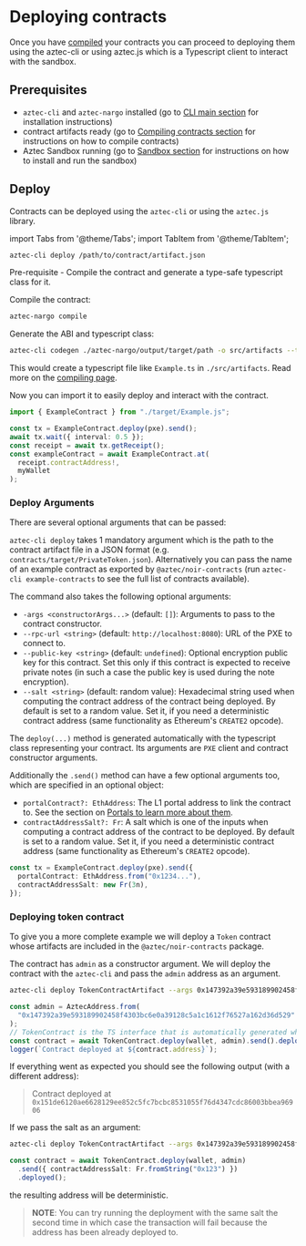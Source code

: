 # Deploying contracts

Once you have [compiled](./compiling.md) your contracts you can proceed to deploying them using the aztec-cli or using aztec.js which is a Typescript client to interact with the sandbox.

## Prerequisites

- `aztec-cli` and `aztec-nargo` installed (go to [CLI main section](../cli/main.md) for installation instructions)
- contract artifacts ready (go to [Compiling contracts section](./compiling.md) for instructions on how to compile contracts)
- Aztec Sandbox running (go to [Sandbox section](../getting_started/quickstart.md) for instructions on how to install and run the sandbox)

## Deploy

Contracts can be deployed using the `aztec-cli` or using the `aztec.js` library.

import Tabs from '@theme/Tabs';
import TabItem from '@theme/TabItem';

<Tabs groupId="deployment-methods">
<TabItem value="cli" label="Aztec CLI">

```bash
aztec-cli deploy /path/to/contract/artifact.json
```

</TabItem>
<TabItem value="js" label="Aztec.js">

Pre-requisite - Compile the contract and generate a type-safe typescript class for it.

Compile the contract:

```bash
aztec-nargo compile
```

Generate the ABI and typescript class:

```bash
aztec-cli codegen ./aztec-nargo/output/target/path -o src/artifacts --ts
```

This would create a typescript file like `Example.ts` in `./src/artifacts`. Read more on the [compiling page](./compiling.md).

Now you can import it to easily deploy and interact with the contract.

```ts
import { ExampleContract } from "./target/Example.js";

const tx = ExampleContract.deploy(pxe).send();
await tx.wait({ interval: 0.5 });
const receipt = await tx.getReceipt();
const exampleContract = await ExampleContract.at(
  receipt.contractAddress!,
  myWallet
);
```

</TabItem>
</Tabs>

### Deploy Arguments

There are several optional arguments that can be passed:
<Tabs groupId="deployment-methods">
<TabItem value="cli" label="Aztec CLI">

`aztec-cli deploy` takes 1 mandatory argument which is the path to the contract artifact file in a JSON format (e.g. `contracts/target/PrivateToken.json`). Alternatively you can pass the name of an example contract as exported by `@aztec/noir-contracts` (run `aztec-cli example-contracts` to see the full list of contracts available).

The command also takes the following optional arguments:

- `-args <constructorArgs...>` (default: `[]`): Arguments to pass to the contract constructor.
- `--rpc-url <string>` (default: `http://localhost:8080`): URL of the PXE to connect to.
- `--public-key <string>` (default: `undefined`): Optional encryption public key for this contract.
  Set this only if this contract is expected to receive private notes (in such a case the public key is used during the note encryption).
- `--salt <string>` (default: random value): Hexadecimal string used when computing the contract address of the contract being deployed.
  By default is set to a random value.
  Set it, if you need a deterministic contract address (same functionality as Ethereum's `CREATE2` opcode).

</TabItem>
<TabItem value="js" label="Aztec.js">

The `deploy(...)` method is generated automatically with the typescript class representing your contract.
Its arguments are `PXE` client and contract constructor arguments.

Additionally the `.send()` method can have a few optional arguments too, which are specified in an optional object:

- `portalContract?: EthAddress`: The L1 portal address to link the contract to. See the section on [Portals to learn more about them](./portals/main.md).
- `contractAddressSalt?: Fr`: A salt which is one of the inputs when computing a contract address of the contract to be deployed.
  By default is set to a random value.
  Set it, if you need a deterministic contract address (same functionality as Ethereum's `CREATE2` opcode).

```ts
const tx = ExampleContract.deploy(pxe).send({
  portalContract: EthAddress.from("0x1234..."),
  contractAddressSalt: new Fr(3n),
});
```

</TabItem>
</Tabs>

### Deploying token contract

To give you a more complete example we will deploy a `Token` contract whose artifacts are included in the `@aztec/noir-contracts` package.

The contract has `admin` as a constructor argument.
We will deploy the contract with the `aztec-cli` and pass the `admin` address as an argument.

<Tabs groupId="deployment-methods">
<TabItem value="cli" label="Aztec CLI">

```bash
aztec-cli deploy TokenContractArtifact --args 0x147392a39e593189902458f4303bc6e0a39128c5a1c1612f76527a162d36d529
```

</TabItem>
<TabItem value="js" label="Aztec.js">

```ts
const admin = AztecAddress.from(
  "0x147392a39e593189902458f4303bc6e0a39128c5a1c1612f76527a162d36d529"
);
// TokenContract is the TS interface that is automatically generated when compiling the contract with the `-ts` flag.
const contract = await TokenContract.deploy(wallet, admin).send().deployed();
logger(`Contract deployed at ${contract.address}`);
```

</TabItem>
</Tabs>

If everything went as expected you should see the following output (with a different address):

> Contract deployed at `0x151de6120ae6628129ee852c5fc7bcbc8531055f76d4347cdc86003bbea96906`

If we pass the salt as an argument:

<Tabs groupId="deployment-methods">
<TabItem value="cli" label="Aztec CLI">

```bash
aztec-cli deploy TokenContractArtifact --args 0x147392a39e593189902458f4303bc6e0a39128c5a1c1612f76527a162d36d529 --salt 0x123
```

</TabItem>
<TabItem value="js" label="Aztec.js">

```ts
const contract = await TokenContract.deploy(wallet, admin)
  .send({ contractAddressSalt: Fr.fromString("0x123") })
  .deployed();
```

</TabItem>
</Tabs>

the resulting address will be deterministic.

> **NOTE**: You can try running the deployment with the same salt the second time in which case the transaction will fail because the address has been already deployed to.
